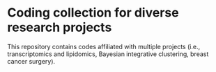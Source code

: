 # Coding collection for diverse research projects

This repository contains codes affiliated with multiple projects (i.e., transcriptomics and lipidomics, Bayesian integrative clustering, breast cancer surgery). 
